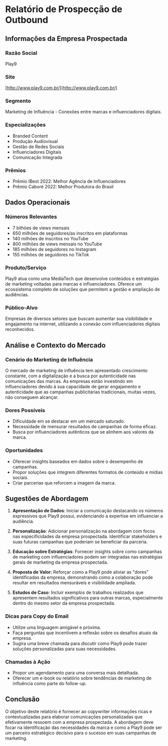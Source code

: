 # Relatório de Prospecção de Outbound

## Informações da Empresa Prospectada

### Razão Social
Play9

### Site
[http://www.play9.com.br/](http://www.play9.com.br/)

### Segmento
Marketing de Influência - Conexões entre marcas e influenciadores digitais.

### Especializações
- Branded Content
- Produção Audiovisual
- Gestão de Redes Sociais
- Influenciadores Digitais
- Comunicação Integrada

### Prêmios
- Prêmio IBest 2022: Melhor Agência de Influenciadores
- Prêmio Caboré 2022: Melhor Produtora do Brasil

## Dados Operacionais

### Números Relevantes
- 7 bilhões de views mensais
- 650 milhões de seguidores/as inscritos em plataformas
- 140 milhões de inscritos no YouTube
- 800 milhões de views mensais no YouTube
- 185 milhões de seguidores no Instagram
- 155 milhões de seguidores no TikTok

### Produto/Serviço
Play9 atua como uma MediaTech que desenvolve conteúdos e estratégias de marketing voltadas para marcas e influenciadores. Oferece um ecossistema completo de soluções que permitem a gestão e ampliação de audiências.

### Público-Alvo
Empresas de diversos setores que buscam aumentar sua visibilidade e engajamento na internet, utilizando a conexão com influenciadores digitais reconhecidos.

## Análise e Contexto do Mercado

### Cenário do Marketing de Influência
O mercado de marketing de influência tem apresentado crescimento constante, com a digitalização e a busca por autenticidade nas comunicações das marcas. As empresas estão investindo em influenciadores devido à sua capacidade de gerar engajamento e autenticidade que as campanhas publicitárias tradicionais, muitas vezes, não conseguem alcançar.

### Dores Possíveis
- Dificuldade em se destacar em um mercado saturado.
- Necessidade de mensurar resultados de campanhas de forma eficaz.
- Busca por influenciadores autênticos que se alinhem aos valores da marca.

### Oportunidades
- Oferecer insights baseados em dados sobre o desempenho de campanhas.
- Propor soluções que integrem diferentes formatos de conteúdo e mídias sociais.
- Criar parcerias que reforcem a imagem da marca.

## Sugestões de Abordagem

1. **Apresentação de Dados**: Iniciar a comunicação destacando os números expressivos que Play9 possui, evidenciando a expertise em influenciar a audiência.
  
2. **Personalização**: Adicionar personalização na abordagem com focos nas especificidades da empresa prospectada. Identificar stakeholders e suas futuras campanhas que poderiam se beneficiar da parceria.

3. **Educação sobre Estratégias**: Fornecer insights sobre como campanhas de marketing com influenciadores podem ser integradas nas estratégias gerais de marketing da empresa prospectada.

4. **Proposta de Valor**: Reforçar como a Play9 pode aliviar as "dores" identificadas da empresa, demonstrando como a colaboração pode resultar em resultados mensuráveis e visibilidade ampliada.

5. **Estudos de Caso**: Incluir exemplos de trabalhos realizados que apresentem resultados significativos para outras marcas, especialmente dentro do mesmo setor da empresa prospectada.

### Dicas para Copy do Email
- Utilize uma linguagem amigável e próxima.
- Faça perguntas que incentivem a reflexão sobre os desafios atuais da empresa.
- Sugira uma breve chamada para discutir como Play9 pode trazer soluções personalizadas para suas necessidades.
  
### Chamadas à Ação
- Propor um agendamento para uma conversa mais detalhada.
- Oferecer um e-book ou relatório sobre tendências de marketing de influência como parte do follow-up.

## Conclusão
O objetivo deste relatório é fornecer ao copywriter informações ricas e contextualizadas para elaborar comunicações personalizadas que efetivamente ressoem com a empresa prospectada. A abordagem deve focar na identificação das necessidades da marca e como a Play9 pode ser um parceiro estratégico decisivo para o sucesso em suas campanhas de marketing.